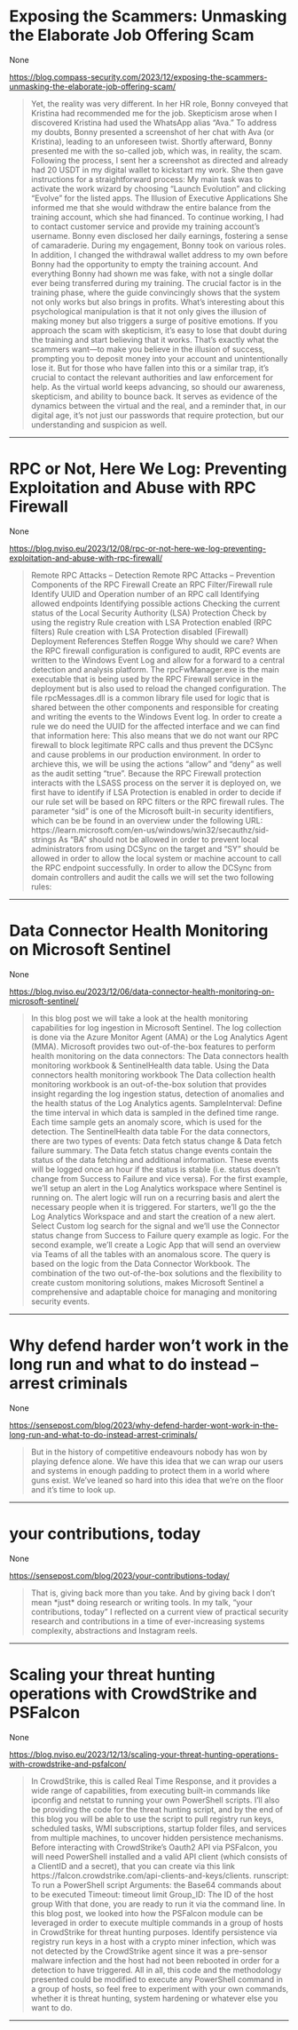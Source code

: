 # Exposing the Scammers: Unmasking the Elaborate Job Offering Scam

None

https://blog.compass-security.com/2023/12/exposing-the-scammers-unmasking-the-elaborate-job-offering-scam/
<blockquote>
Yet, the reality was very different. In her HR role, Bonny conveyed that Kristina had recommended me for the job. Skepticism arose when I discovered Kristina had used the WhatsApp alias “Ava.” To address my doubts, Bonny presented a screenshot of her chat with Ava (or Kristina), leading to an unforeseen twist. Shortly afterward, Bonny presented me with the so-called job, which was, in reality, the scam. Following the process, I sent her a screenshot as directed and already had 20 USDT in my digital wallet to kickstart my work. She then gave instructions for a straightforward process: My main task was to activate the work wizard by choosing “Launch Evolution” and clicking “Evolve” for the listed apps. The Illusion of Executive Applications She informed me that she would withdraw the entire balance from the training account, which she had financed. To continue working, I had to contact customer service and provide my training account’s username. Bonny even disclosed her daily earnings, fostering a sense of camaraderie. During my engagement, Bonny took on various roles. In addition, I changed the withdrawal wallet address to my own before Bonny had the opportunity to empty the training account. And everything Bonny had shown me was fake, with not a single dollar ever being transferred during my training. The crucial factor is in the training phase, where the guide convincingly shows that the system not only works but also brings in profits. What’s interesting about this psychological manipulation is that it not only gives the illusion of making money but also triggers a surge of positive emotions. If you approach the scam with skepticism, it’s easy to lose that doubt during the training and start believing that it works. That’s exactly what the scammers want—to make you believe in the illusion of success, prompting you to deposit money into your account and unintentionally lose it. But for those who have fallen into this or a similar trap, it’s crucial to contact the relevant authorities and law enforcement for help. As the virtual world keeps advancing, so should our awareness, skepticism, and ability to bounce back. It serves as evidence of the dynamics between the virtual and the real, and a reminder that, in our digital age, it’s not just our passwords that require protection, but our understanding and suspicion as well.
</blockquote>

---

# RPC or Not, Here We Log: Preventing Exploitation and Abuse with RPC Firewall

None

https://blog.nviso.eu/2023/12/08/rpc-or-not-here-we-log-preventing-exploitation-and-abuse-with-rpc-firewall/
<blockquote>
Remote RPC Attacks – Detection Remote RPC Attacks – Prevention Components of the RPC Firewall Create an RPC Filter/Firewall rule Identify UUID and Operation number of an RPC call Identifying allowed endpoints Identifying possible actions Checking the current status of the Local Security Authority (LSA) Protection Check by using the registry Rule creation with LSA Protection enabled (RPC filters) Rule creation with LSA Protection disabled (Firewall) Deployment References Steffen Rogge Why should we care? When the RPC firewall configuration is configured to audit, RPC events are written to the Windows Event Log and allow for a forward to a central detection and analysis platform. The rpcFwManager.exe is the main executable that is being used by the RPC Firewall service in the deployment but is also used to reload the changed configuration. The file rpcMessages.dll is a common library file used for logic that is shared between the other components and responsible for creating and writing the events to the Windows Event log. In order to create a rule we do need the UUID for the affected interface and we can find that information here: This also means that we do not want our RPC firewall to block legitimate RPC calls and thus prevent the DCSync and cause problems in our production environment. In order to archieve this, we will be using the actions “allow” and “deny” as well as the audit setting “true”. Because the RPC Firewall protection interacts with the LSASS process on the server it is deployed on, we first have to identify if LSA Protection is enabled in order to decide if our rule set will be based on RPC filters or the RPC firewall rules. The parameter “sid” is one of the Microsoft built-in security identifiers, which can be be found in an overview under the following URL: https://learn.microsoft.com/en-us/windows/win32/secauthz/sid-strings As “BA” should not be allowed in order to prevent local administrators from using DCSync on the target and “SY” should be allowed in order to allow the local system or machine account to call the RPC endpoint successfully. In order to allow the DCSync from domain controllers and audit the calls we will set the two following rules:
</blockquote>

---

# Data Connector Health Monitoring on Microsoft Sentinel

None

https://blog.nviso.eu/2023/12/06/data-connector-health-monitoring-on-microsoft-sentinel/
<blockquote>
In this blog post we will take a look at the health monitoring capabilities for log ingestion in Microsoft Sentinel. The log collection is done via the Azure Monitor Agent (AMA) or the Log Analytics Agent (MMA). Microsoft provides two out-of-the-box features to perform health monitoring on the data connectors: The Data connectors health monitoring workbook & SentinelHealth data table. Using the Data connectors health monitoring workbook The Data collection health monitoring workbook is an out-of-the-box solution that provides insight regarding the log ingestion status, detection of anomalies and the health status of the Log Analytics agents. SampleInterval: Define the time interval in which data is sampled in the defined time range. Each time sample gets an anomaly score, which is used for the detection. The SentinelHealth data table For the data connectors, there are two types of events: Data fetch status change & Data fetch failure summary. The Data fetch status change events contain the status of the data fetching and additional information. These events will be logged once an hour if the status is stable (i.e. status doesn’t change from Success to Failure and vice versa). For the first example, we’ll setup an alert in the Log Analytics workspace where Sentinel is running on. The alert logic will run on a recurring basis and alert the necessary people when it is triggered. For starters, we’ll go the the Log Analytics Workspace and and start the creation of a new alert. Select Custom log search for the signal and we’ll use the Connector status change from Success to Failure query example as logic. For the second example, we’ll create a Logic App that will send an overview via Teams of all the tables with an anomalous score. The query is based on the logic from the Data Connector Workbook. The combination of the two out-of-the-box solutions and the flexibility to create custom monitoring solutions, makes Microsoft Sentinel a comprehensive and adaptable choice for managing and monitoring security events.
</blockquote>

---

# Why defend harder won’t work in the long run and what to do instead – arrest criminals

None

https://sensepost.com/blog/2023/why-defend-harder-wont-work-in-the-long-run-and-what-to-do-instead-arrest-criminals/
<blockquote>
But in the history of competitive endeavours nobody has won by playing defence alone. We have this idea that we can wrap our users and systems in enough padding to protect them in a world where guns exist. We’ve leaned so hard into this idea that we’re on the floor and it’s time to look up.
</blockquote>

---

# your contributions, today

None

https://sensepost.com/blog/2023/your-contributions-today/
<blockquote>
That is, giving back more than you take. And by giving back I don’t mean *just* doing research or writing tools. In my talk, “your contributions, today” I reflected on a current view of practical security research and contributions in a time of ever-increasing systems complexity, abstractions and Instagram reels.
</blockquote>

---

# Scaling your threat hunting operations with CrowdStrike and PSFalcon

None

https://blog.nviso.eu/2023/12/13/scaling-your-threat-hunting-operations-with-crowdstrike-and-psfalcon/
<blockquote>
In CrowdStrike, this is called Real Time Response, and it provides a wide range of capabilities, from executing built-in commands like ipconfig and netstat to running your own PowerShell scripts. I’ll also be providing the code for the threat hunting script, and by the end of this blog you will be able to use the script to pull registry run keys, scheduled tasks, WMI subscriptions, startup folder files, and services from multiple machines, to uncover hidden persistence mechanisms. Before interacting with CrowdStrike’s Oauth2 API via PSFalcon, you will need PowerShell installed and a valid API client (which consists of a ClientID and a secret), that you can create via this link https://falcon.crowdstrike.com/api-clients-and-keys/clients. runscript: To run a PowerShell script Arguments: the Base64 commands about to be executed Timeout: timeout limit Group_ID: The ID of the host group With that done, you are ready to run it via the command line. In this blog post, we looked into how the PSFalcon module can be leveraged in order to execute multiple commands in a group of hosts in CrowdStrike for threat hunting purposes. Identify persistence via registry run keys in a host with a crypto miner infection, which was not detected by the CrowdStrike agent since it was a pre-sensor malware infection and the host had not been rebooted in order for a detection to have triggered. All in all, this code and the methodology presented could be modified to execute any PowerShell command in a group of hosts, so feel free to experiment with your own commands, whether it is threat hunting, system hardening or whatever else you want to do.
</blockquote>

---

